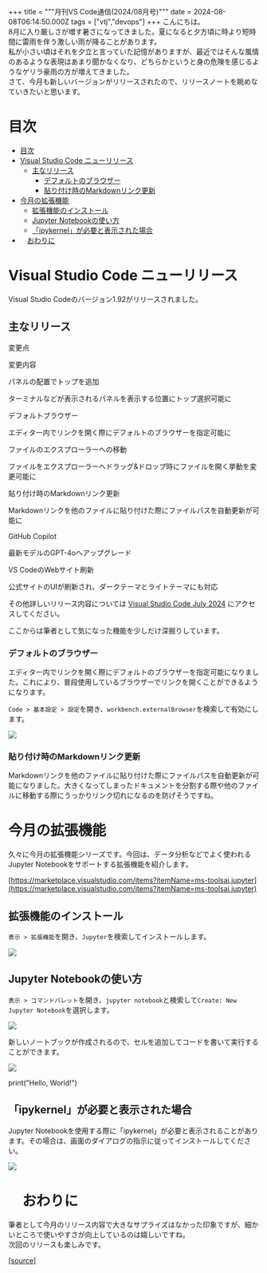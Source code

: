 +++
title = """月刊VS Code通信(2024/08月号)"""
date = 2024-08-08T06:14:50.000Z
tags = ["vtj","devops"]
+++
こんにちは。  
8月に入り厳しさが増す暑さになってきました。夏になると夕方頃に時より短時間に雷雨を伴う激しい雨が降ることがあります。  
私が小さい頃はそれを夕立と言っていた記憶がありますが、最近ではそんな風情のあるような表現はあまり聞かなくなり、どちらかというと身の危険を感じるようなゲリラ豪雨の方が増えてきました。  
さて、今月も新しいバージョンがリリースされたので、リリースノートを眺めなていきたいと思います。

目次
==

*   [目次](#目次)
*   [Visual Studio Code ニューリリース](#Visual-Studio-Code-ニューリリース)
    *   [主なリリース](#主なリリース)
        *   [デフォルトのブラウザー](#デフォルトのブラウザー)
        *   [貼り付け時のMarkdownリンク更新](#貼り付け時のMarkdownリンク更新)
*   [今月の拡張機能](#今月の拡張機能)
    *   [拡張機能のインストール](#拡張機能のインストール)
    *   [Jupyter Notebookの使い方](#Jupyter-Notebookの使い方)
    *   [「ipykernel」が必要と表示された場合](#ipykernelが必要と表示された場合)
*   　[おわりに](#おわりに)

Visual Studio Code ニューリリース
==========================

Visual Studio Codeのバージョン1.92がリリースされました。

主なリリース
------

変更点

変更内容

パネルの配置でトップを追加

ターミナルなどが表示されるパネルを表示する位置にトップ選択可能に

デフォルトブラウザー

エディター内でリンクを開く際にデフォルトのブラウザーを指定可能に

ファイルのエクスプローラーへの移動

ファイルをエクスプローラーへドラッグ&ドロップ時にファイルを開く挙動を変更可能に

貼り付け時のMarkdownリンク更新

Markdownリンクを他のファイルに貼り付けた際にファイルパスを自動更新が可能に

GitHub Copilot

最新モデルのGPT-4oへアップグレード

VS CodeのWebサイト刷新

公式サイトのUIが刷新され、ダークテーマとライトテーマにも対応

その他詳しいリリース内容については [Visual Studio Code July 2024](https://code.visualstudio.com/updates/v1_92) にアクセスしてください。

ここからは筆者として気になった機能を少しだけ深掘りしています。

### デフォルトのブラウザー

エディター内でリンクを開く際にデフォルトのブラウザーを指定可能になりました。これにより、普段使用しているブラウザーでリンクを開くことができるようになります。

`Code > 基本設定 > 設定`を開き、`workbench.externalBrowser`を検索して有効にします。

![](https://cdn-ak.f.st-hatena.com/images/fotolife/v/virtualtech/20240808/20240808151501.png)

### 貼り付け時のMarkdownリンク更新

Markdownリンクを他のファイルに貼り付けた際にファイルパスを自動更新が可能になりました。大きくなってしまったドキュメントを分割する際や他のファイルに移動する際にうっかりリンク切れになるのを防げそうですね。

今月の拡張機能
=======

久々に今月の拡張機能シリーズです。今回は、データ分析などでよく使われるJupyter Notebookをサポートする拡張機能を紹介します。

[https://marketplace.visualstudio.com/items?itemName=ms-toolsai.jupyter](https://marketplace.visualstudio.com/items?itemName=ms-toolsai.jupyter)

拡張機能のインストール
-----------

`表示 > 拡張機能`を開き、`Jupyter`を検索してインストールします。

![](https://cdn-ak.f.st-hatena.com/images/fotolife/v/virtualtech/20240808/20240808151452.png)

Jupyter Notebookの使い方
--------------------

`表示 > コマンドパレット`を開き、`jupyter notebook`と検索して`Create: New Jupyter Notebook`を選択します。

![](https://cdn-ak.f.st-hatena.com/images/fotolife/v/virtualtech/20240808/20240808151454.png)

新しいノートブックが作成されるので、セルを追加してコードを書いて実行することができます。

![](https://cdn-ak.f.st-hatena.com/images/fotolife/v/virtualtech/20240808/20240808151456.png)

print("Hello, World!")

「ipykernel」が必要と表示された場合
----------------------

Jupyter Notebookを使用する際に「ipykernel」が必要と表示されることがあります。その場合は、画面のダイアログの指示に従ってインストールしてください。

![](https://cdn-ak.f.st-hatena.com/images/fotolife/v/virtualtech/20240808/20240808151459.png)

　おわりに
=====

筆者として今月のリリース内容で大きなサプライズはなかった印象ですが、細かいところで使いやすさが向上しているのは嬉しいですね。  
次回のリリースも楽しみです。

[[source]](https://devops-blog.virtualtech.jp/entry/20240808/1723097690)
